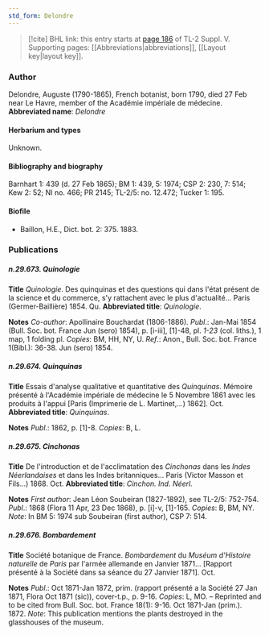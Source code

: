 ```yaml
---
std_form: Delondre
---
```


> [!cite] BHL link: this entry starts at [page 186](https://www.biodiversitylibrary.org/page/33259232) of TL-2 Suppl. V.
> Supporting pages: [[Abbreviations|abbreviations]], [[Layout key|layout key]].

### Author

Delondre, Auguste (1790-1865), French botanist, born 1790, died 27 Feb near Le Havre, member of the Académie impériale de médecine. 
**Abbreviated name**: *Delondre*

#### Herbarium and types

Unknown.

#### Bibliography and biography

Barnhart 1: 439 (d. 27 Feb 1865); BM 1: 439, 5: 1974; CSP 2: 230, 7: 514; Kew 2: 52; NI no. 466; PR 2145; TL-2/5: no. 12.472; Tucker 1: 195.

#### Biofile

- Baillon, H.E., Dict. bot. 2: 375. 1883.

### Publications

##### n.29.673. Quinologie

**Title**
*Quinologie*. Des quinquinas et des questions qui dans l'état présent de la science et du commerce, s'y rattachent avec le plus d'actualité... Paris (Germer-Baillière) 1854. Qu.
**Abbreviated title**: *Quinologie*.

**Notes**
*Co-author*: Apollinaire Bouchardat (1806-1886).
*Publ*.: Jan-Mai 1854 (Bull. Soc. bot. France Jun (sero) 1854), p. \[i-iii\], \[1\]-48, pl. *1-23* (col. liths.), 1 map, 1 folding pl. *Copies*: BM, HH, NY, U.
*Ref*.: Anon., Bull. Soc. bot. France 1(Bibl.): 36-38. Jun (sero) 1854.

##### n.29.674. Quinquinas

**Title**
Essais d'analyse qualitative et quantitative des *Quinquinas*. Mémoire présenté à l'Académie impériale de médecine le 5 Novembre 1861 avec les produits à l'appui \[Paris (Imprimerie de L. Martinet,...) 1862\]. Oct.
**Abbreviated title**: *Quinquinas*.

**Notes**
*Publ*.: 1862, p. \[1\]-8. *Copies*: B, L.

##### n.29.675. Cinchonas

**Title**
De l'introduction et de l'acclimatation des *Cinchonas* dans les *Indes Néerlandaises* et dans les Indes britanniques... Paris (Victor Masson et Fils...) 1868. Oct.
**Abbreviated title**: *Cinchon. Ind. Néerl.*

**Notes**
*First author*: Jean Léon Soubeiran (1827-1892), see TL-2/5: 752-754.
*Publ*.: 1868 (Flora 11 Apr, 23 Dec 1868), p. \[i\]-v, \[1\]-165. *Copies*: B, BM, NY.
*Note*: In BM 5: 1974 sub Soubeiran (first author), CSP 7: 514.

##### n.29.676. Bombardement

**Title**
Société botanique de France. *Bombardement* du *Muséum d'Histoire naturelle* de *Paris* par l'armée allemande en Janvier 1871... \[Rapport présenté à la Société dans sa séance du 27 Janvier 1871\]. Oct.

**Notes**
*Publ*.: Oct 1871-Jan 1872, prim. (rapport présenté a la Société 27 Jan 1871, Flora Oct 1871 (sic)), cover-t.p., p. 9-16. *Copies*: L, MO. – Reprinted and to be cited from Bull. Soc. bot. France 18(1): 9-16. Oct 1871-Jan (prim.). 1872.
*Note*: This publication mentions the plants destroyed in the glasshouses of the museum.

